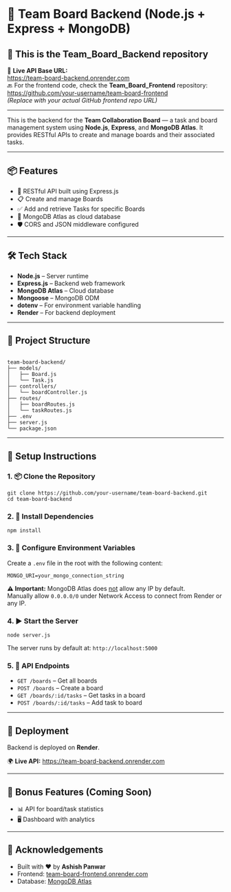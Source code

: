 <h1>🚀 Team Board Backend (Node.js + Express + MongoDB)</h1>

<h2>📁 This is the <strong>Team_Board_Backend</strong> repository</h2>

🔗 <strong>Live API Base URL:</strong>  
<a href="https://team-board-backend.onrender.com" target="_blank">https://team-board-backend.onrender.com</a>  
🔙 For the frontend code, check the <strong>Team_Board_Frontend</strong> repository:  
<a href="https://github.com/your-username/team-board-frontend" target="_blank">https://github.com/your-username/team-board-frontend</a>  
<em>(Replace with your actual GitHub frontend repo URL)</em>

<hr>

<p>This is the backend for the <strong>Team Collaboration Board</strong> — a task and board management system using <strong>Node.js</strong>, <strong>Express</strong>, and <strong>MongoDB Atlas</strong>. It provides RESTful APIs to create and manage boards and their associated tasks.</p>

<hr>

<h2>📦 Features</h2>
<ul>
  <li>🧠 RESTful API built using Express.js</li>
  <li>📋 Create and manage Boards</li>
  <li>✅ Add and retrieve Tasks for specific Boards</li>
  <li>🔌 MongoDB Atlas as cloud database</li>
  <li>🛡️ CORS and JSON middleware configured</li>
</ul>

<hr>

<h2>🛠️ Tech Stack</h2>
<ul>
  <li><strong>Node.js</strong> – Server runtime</li>
  <li><strong>Express.js</strong> – Backend web framework</li>
  <li><strong>MongoDB Atlas</strong> – Cloud database</li>
  <li><strong>Mongoose</strong> – MongoDB ODM</li>
  <li><strong>dotenv</strong> – For environment variable handling</li>
  <li><strong>Render</strong> – For backend deployment</li>
</ul>

<hr>

<h2>📁 Project Structure</h2>
<pre><code>
team-board-backend/
├── models/
│   ├── Board.js
│   └── Task.js
├── controllers/
│   └── boardController.js
├── routes/
│   ├── boardRoutes.js
│   └── taskRoutes.js
├── .env
├── server.js
└── package.json
</code></pre>

<hr>

<h2>🚀 Setup Instructions</h2>

<h3>1. 📦 Clone the Repository</h3>
<pre><code>git clone https://github.com/your-username/team-board-backend.git
cd team-board-backend
</code></pre>

<h3>2. 🧪 Install Dependencies</h3>
<pre><code>npm install</code></pre>

<h3>3. 🔐 Configure Environment Variables</h3>
<p>Create a <code>.env</code> file in the root with the following content:</p>
<pre><code>MONGO_URI=your_mongo_connection_string</code></pre>

<p><strong>⚠️ Important:</strong> MongoDB Atlas does <u>not</u> allow any IP by default.<br>
Manually allow <code>0.0.0.0/0</code> under Network Access to connect from Render or any IP.</p>

<h3>4. ▶️ Start the Server</h3>
<pre><code>node server.js</code></pre>
<p>The server runs by default at: <code>http://localhost:5000</code></p>

<h3>5. 📡 API Endpoints</h3>
<ul>
  <li><code>GET /boards</code> – Get all boards</li>
  <li><code>POST /boards</code> – Create a board</li>
  <li><code>GET /boards/:id/tasks</code> – Get tasks in a board</li>
  <li><code>POST /boards/:id/tasks</code> – Add task to board</li>
</ul>

<hr>

<h2>🔗 Deployment</h2>
<p>Backend is deployed on <strong>Render</strong>.</p>
<p>
🌍 <strong>Live API:</strong>  
<a href="https://team-board-backend.onrender.com" target="_blank">https://team-board-backend.onrender.com</a>
</p>

<hr>

<h2>🌟 Bonus Features (Coming Soon)</h2>
<ul>
  <li>📊 API for board/task statistics</li>
  <li>🖥️ Dashboard with analytics</li>
</ul>

<hr>

<h2>🙌 Acknowledgements</h2>
<ul>
  <li>Built with ❤️ by <strong>Ashish Panwar</strong></li>
  <li>Frontend: <a href="https://team-board-frontend.onrender.com" target="_blank">team-board-frontend.onrender.com</a></li>
  <li>Database: <a href="https://www.mongodb.com/cloud/atlas" target="_blank">MongoDB Atlas</a></li>
</ul>
